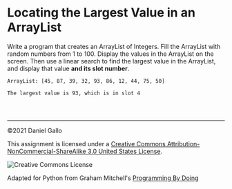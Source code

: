# Locating the Largest Value in an ArrayList


Write a program that creates an ArrayList of Integers.
Fill the ArrayList with random numbers from 1 to 100. Display the values in
the ArrayList on the screen. Then use a linear search to find the largest
value in the ArrayList, and display that value **and its slot
number**.



```
ArrayList: [45, 87, 39, 32, 93, 86, 12, 44, 75, 50]

The largest value is 93, which is in slot 4

```


```



```



---


©2021 Daniel Gallo


This assignment is licensed under a
[Creative Commons Attribution-NonCommercial-ShareAlike 3.0 United States License](https://creativecommons.org/licenses/by-nc-sa/3.0/us/deed.en_US).  

![Creative Commons License](images/by-nc-sa.png)





Adapted for Python from Graham Mitchell's [Programming By Doing](https://programmingbydoing.com/)